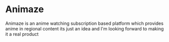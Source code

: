 # Animaze
Animaze is an anime watching subscription based platform which provides anime in regional  content its just an idea and I'm looking forward to making it a real product
